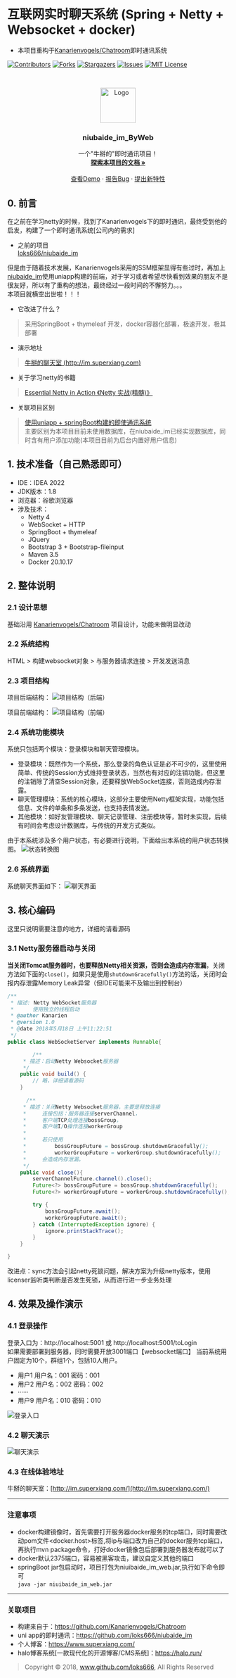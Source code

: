 # 互联网实时聊天系统 (Spring + Netty + Websocket + docker)


- 本项目重构于[Kanarienvogels/Chatroom](https://github.com/Kanarienvogels/Chatroom "Kanarienvogels/Chatroom")即时通讯系统
<!-- PROJECT SHIELDS -->

[![Contributors][contributors-shield]][contributors-url]
[![Forks][forks-shield]][forks-url]
[![Stargazers][stars-shield]][stars-url]
[![Issues][issues-shield]][issues-url]
[![MIT License][license-shield]][license-url]

<!-- PROJECT LOGO -->  
<br />

<p align="center">
  <a href="https://github.com/loks666/niubaide_im_ByWeb/">
    <img src="http://tva1.sinaimg.cn/large/ed264f1bgy1h46fyw6hgjj20dw0azaas.jpg" alt="Logo" width="80" height="80">
  </a>

<h3 align="center">niubaide_im_ByWeb</h3>
  <p align="center">
    一个"牛掰的"即时通讯项目！
    <br />
    <a href="https://github.com/loks666/niubaide_im_ByWeb"><strong>探索本项目的文档 »</strong></a>
    <br />
    <br />
    <a href="https://github.com/loks666/niubaide_im_ByWeb">查看Demo</a>
    ·
    <a href="https://github.com/loks666/niubaide_im_ByWeb/issues">报告Bug</a>
    ·
    <a href="https://github.com/loks666/niubaide_im_ByWeb/issues">提出新特性</a>
  </p>

</p>


## 0. 前言
在之前在学习netty的时候，找到了Kanarienvogels下的即时通讯，最终受到他的启发，构建了一个即时通讯系统[公司内的需求] 
* 之前的项目  
[loks666/niubaide_im](https://github.com/loks666/niubaide_im)

但是由于随着技术发展，Kanarienvogels采用的SSM框架显得有些过时，再加上[niubaide_im](https://github.com/loks666/niubaide_im)使用uniapp构建的前端，对于学习或者希望尽快看到效果的朋友不是很友好，所以有了重构的想法，最终经过一段时间的不懈努力。。。  
本项目就横空出世啦！！！  
- 它改进了什么？
> 采用SpringBoot + thymeleaf 开发，docker容器化部署，极速开发，极其部署
- 演示地址
> [牛掰的聊天室 (http://im.superxiang.com)](http://im.superxiang.com)
- 关于学习netty的书籍
> [Essential Netty in Action 《Netty 实战(精髓)》](https://legacy.gitbook.com/book/waylau/essential-netty-in-action/details)  
- 关联项目区别
> [使用uniapp + springBoot构建的即使通讯系统](https://github.com/loks666/niubaide_im)  
> 主要区别为本项目目前未使用数据库，在niubaide_im已经实现数据库，同时含有用户添加功能(本项目目前为后台内置好用户信息)

## 1. 技术准备（自己熟悉即可）
* IDE：IDEA 2022
* JDK版本：1.8
* 浏览器：谷歌浏览器
* 涉及技术：
  * Netty 4
  * WebSocket + HTTP
  * SpringBoot + thymeleaf
  * JQuery
  * Bootstrap 3 + Bootstrap-fileinput
  * Maven 3.5
  * Docker 20.10.17

## 2. 整体说明
### 2.1 设计思想
基础沿用 [Kanarienvogels/Chatroom](https://github.com/Kanarienvogels/Chatroom) 项目设计，功能未做明显改动

### 2.2 系统结构
  HTML > 构建websocket对象 > 与服务器请求连接 > 开发发送消息
### 2.3 项目结构
项目后端结构：
![项目结构（后端）](http://tva1.sinaimg.cn/large/ed264f1bgy1h46idstqt1j20fb120dmr.jpg)

项目前端结构：
![项目结构（前端）](http://tva1.sinaimg.cn/large/ed264f1bgy1h46idsupr0j20ax0k4tbh.jpg)

### 2.4 系统功能模块
系统只包括两个模块：登录模块和聊天管理模块。

* 登录模块：既然作为一个系统，那么登录的角色认证是必不可少的，这里使用简单、传统的Session方式维持登录状态，当然也有对应的注销功能，但这里的注销除了清空Session对象，还要释放WebSocket连接，否则造成内存泄露。
* 聊天管理模块：系统的核心模块，这部分主要使用Netty框架实现，功能包括信息、文件的单条和多条发送，也支持表情发送。
* 其他模块：如好友管理模块、聊天记录管理、注册模块等，暂时未实现，后续有时间会考虑设计数据库，与传统的开发方式类似。


由于本系统涉及多个用户状态，有必要进行说明，下面给出本系统的用户状态转换图。
![状态转换图](https://kanarien-1254133416.cos.ap-guangzhou.myqcloud.com/Image%20Bed/%E8%81%8A%E5%A4%A9%E5%AE%A4%20-%20%E7%94%A8%E6%88%B7%E7%8A%B6%E6%80%81%E8%BD%AC%E6%8D%A2%E5%9B%BE.png)

### 2.6 系统界面
系统聊天界面如下：
![聊天界面](http://tva1.sinaimg.cn/large/ed264f1bgy1h46in33g0pj20th0kwn2j.jpg)

## 3. 核心编码
这里只说明需要注意的地方，详细的请看源码

### 3.1 Netty服务器启动与关闭
**当关闭Tomcat服务器时，也要释放Netty相关资源，否则会造成内存泄漏**，关闭方法如下面的``close()``，如果只是使用``shutdownGracefully()``方法的话，关闭时会报内存泄露Memory Leak异常（但IDE可能来不及输出到控制台）
```Java
/**
 * 描述: Netty WebSocket服务器
 *      使用独立的线程启动
 * @author Kanarien
 * @version 1.0
 * @date 2018年5月18日 上午11:22:51
 */
public class WebSocketServer implements Runnable{

        /**
	 * 描述：启动Netty Websocket服务器
	 */
	public void build() {
	    // 略，详细请看源码
	}
     
      /**
	 * 描述：关闭Netty Websocket服务器，主要是释放连接
	 *     连接包括：服务器连接serverChannel，
	 *     客户端TCP处理连接bossGroup，
	 *     客户端I/O操作连接workerGroup
	 *
	 *     若只使用
	 *         bossGroupFuture = bossGroup.shutdownGracefully();
	 *         workerGroupFuture = workerGroup.shutdownGracefully();
	 *     会造成内存泄漏。
	 */
	public void close(){
	    serverChannelFuture.channel().close();
		Future<?> bossGroupFuture = bossGroup.shutdownGracefully();
        Future<?> workerGroupFuture = workerGroup.shutdownGracefully();

        try {
            bossGroupFuture.await();
            workerGroupFuture.await();
        } catch (InterruptedException ignore) {
            ignore.printStackTrace();
        }
	}

}
```
改进点：sync方法会引起netty死锁问题，解决方案为升级netty版本，使用licenser监听类判断是否发生死锁，从而进行进一步业务处理

## 4. 效果及操作演示
### 4.1 登录操作
登录入口为：http://localhost:5001 或 http://localhost:5001/toLogin  
如果需要部署到服务器，同时需要开放3001端口【websocket端口】
当前系统用户固定为10个，群组1个，包括10人用户。
* 用户1  用户名：001  密码：001
* 用户2  用户名：002  密码：002
* ······
* 用户9  用户名：010  密码：010

![登录入口](http://tva1.sinaimg.cn/large/ed264f1bgy1h46jexiv81j20iu0gv795.jpg)

### 4.2 聊天演示
![聊天演示](http://tva1.sinaimg.cn/large/ed264f1bgy1h46jtvn8qng20rd0jw4lj.gif)

### 4.3 在线体验地址
牛掰的聊天室：[http://im.superxiang.com/](http://im.superxiang.com/)  

---
### 注意事项  ##
- docker构建镜像时，首先需要打开服务器docker服务的tcp端口，同时需要改动pom文件<docker.host>标签,将ip与端口改为自己的docker服务tcp端口，再执行mvn package命令，打好docker镜像包后部署到服务器发布就可以了
- docker默认2375端口，容易被黑客攻击，建议自定义其他的端口
- springBoot jar包启动时，项目打包为niuibaide_im_web.jar,执行如下命令即可  
  `java -jar niuibaide_im_web.jar `
---
### 关联项目
- 构建来自于：https://github.com/Kanarienvogels/Chatroom
- uni app的即时通讯：https://github.com/loks666/niubaide_im
- 个人博客：https://www.superxiang.com/
- halo博客系统[一款现代化的开源博客/CMS系统]：https://halo.run/
<!-- links -->

[your-project-path]:loks666/niubaide_im_ByWeb

[contributors-shield]: https://img.shields.io/github/contributors/loks666/niubaide_im_ByWeb.svg?style=flat-square

[contributors-url]: https://github.com/loks666/niubaide_im_ByWeb/graphs/contributors

[forks-shield]: https://img.shields.io/github/forks/loks666/niubaide_im_ByWeb.svg?style=flat-square

[forks-url]: https://github.com/loks666/niubaide_im_ByWeb/network/members

[stars-shield]: https://img.shields.io/github/stars/loks666/niubaide_im_ByWeb.svg?style=flat-square

[stars-url]: https://github.com/loks666/niubaide_im_ByWeb/stargazers

[issues-shield]: https://img.shields.io/github/issues/loks666/niubaide_im_ByWeb.svg?style=flat-square

[issues-url]: https://img.shields.io/github/issues/loks666/niubaide_im_ByWeb.svg

[license-shield]: https://img.shields.io/github/license/loks666/niubaide_im_ByWeb.svg?style=flat-square

[license-url]: https://github.com/loks666/niubaide_im_ByWeb/blob/master/LICENSE.txt


> Copyright © 2018, www.github.com/loks666, All Rights Reserved
